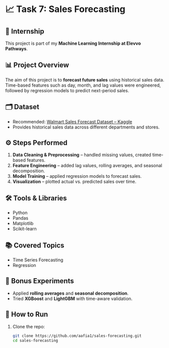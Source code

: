 # 📈 Task 7: Sales Forecasting  

## 📌 Internship  
This project is part of my **Machine Learning Internship at Elevvo Pathways**.  

## 📊 Project Overview  
The aim of this project is to **forecast future sales** using historical sales data. Time-based features such as day, month, and lag values were engineered, followed by regression models to predict next-period sales.  

## 🗂 Dataset  
- Recommended: [Walmart Sales Forecast Dataset – Kaggle](https://www.kaggle.com/datasets)  
- Provides historical sales data across different departments and stores.  

## ⚙️ Steps Performed  
1. **Data Cleaning & Preprocessing** – handled missing values, created time-based features.  
2. **Feature Engineering** – added lag values, rolling averages, and seasonal decomposition.  
3. **Model Training** – applied regression models to forecast sales.  
4. **Visualization** – plotted actual vs. predicted sales over time.  

## 🛠 Tools & Libraries  
- Python  
- Pandas  
- Matplotlib  
- Scikit-learn  

## 📚 Covered Topics  
- Time Series Forecasting  
- Regression  

## 🌟 Bonus Experiments  
- Applied **rolling averages** and **seasonal decomposition**.  
- Tried **XGBoost** and **LightGBM** with time-aware validation.  

## 🚀 How to Run  
1. Clone the repo:  
   ```bash
   git clone https://github.com/aafia1/sales-forecasting.git
   cd sales-forecasting
